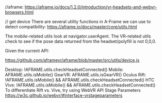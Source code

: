 //aframe:
https://aframe.io/docs/1.2.0/introduction/vr-headsets-and-webvr-browsers.html

// get device
There are several utility functions in A-Frame we can use to detect compatibility: https://aframe.io/docs/master/core/utils.html

The mobile-related utils look at navigator.userAgent. The VR-related utils check to see if the pose data returned from the headset/polyfill is not 0,0,0.

Given the current API:

https://github.com/aframevr/aframe/blob/master/src/utils/device.js

Desktop: !AFRAME.utils.checkHeadsetConnected()
Mobile: AFRAME.utils.isMobile()
GearVR: AFRAME.utils.isGearVR()
Oculus Rift: !AFRAME.utils.isMobile() && AFRAME.utils.checkHeadsetConnected()
HTC Vive: !AFRAME.utils.isMobile() && AFRAME.utils.checkHeadsetConnected()
To differentiate Rift vs. Vive, try using WebVR API Stage Parameters https://w3c.github.io/webvr/#interface-vrstageparameters
